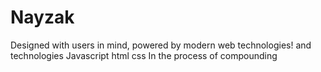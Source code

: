 # Nayzak

Designed with users in mind, powered by modern web technologies! and technologies Javascript html css
In the process of compounding

